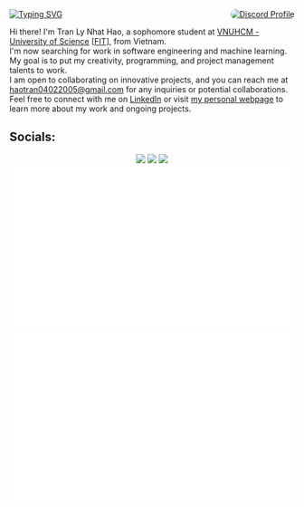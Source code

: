 <!-- [![Typing SVG](https://readme-typing-svg.demolab.com?font=Fira+Code&pause=1000&color=00AFB9&random=false&width=435&lines=Willkommen+auf+meiner+Seite;Welcome+to+my+page)](https://git.io/typing-svg) -->

<div
  style="
    display: flex;
    justify-content: space-between;
    align-items: center;
    flex-wrap: wrap;
    gap: 20px;
  "
>
  <a href="https://git.io/typing-svg">
    <img
      src="https://readme-typing-svg.demolab.com?font=Fira+Code&pause=1000&color=00AFB9&random=false&width=435&lines=Willkommen+auf+meiner+Seite;Welcome+to+my+page"
      alt="Typing SVG"
      style="max-width: 100%"
    />
  </a>

  <p align="center" style="margin: 0">
    <a href="https://discord.com/users/908932551278727168">
      <img
        src="https://lanyard-profile-readme.vercel.app/api/908932551278727168?bg=203447&borderRadius=10px&theme=dark&idleMessage=Zero%20trust%2C%20maximum%20security.&showDisplayName=true"
        alt="Discord Profile"
        style="max-width: 200px; border-radius: 10px"
      />
    </a>
  </p>
</div>

<!--
```
                                          .-/+oossssoo+/-.             
                                      `:+ssssssssssssssssss+:`         
                                    -+ssssssssssssssssssyyssss+-       
                                  .ossssssssssssssssssdMMMNysssso.     
                                 /ssssssssssshdmmNNmmyNMMMMhssssss/    
                                +ssssssssshmydMMMMMMMNddddyssssssss+   
                               /sssssssshmmmmhhhyyyyhmNMMMNhssssssss/  
                              .ssssssssdMMMNhsssssssssshNMMMdssssssss. 
                              +sssshhhyNMMNyssssssssssssyNMMMysssssss+
                              ossyNMMMNyMMhsssssssssssssshmmmhssssssso
                              ossyNMMMNyMMhsssssssssssssshmmmhssssssso
                              +sssshhhyNMMNyssssssssssssyNMMMysssssss+
                              .ssssssssdMMMNhsssssssssshNMMMdssssssss. 
                               /sssssssshmmmhyhhyyyyhdNMMMNhssssssss/  
                                +sssssssssdmydMMMMMMMMddddyssssssss+   
                                 /sssssssssssssdmyddsMMMMMdyssssas/
                                   +sssssssssssssssssssdMMNMsssss/
                                    -+ssssssssssssssssssyysssss+-
                                     -:+sssssssssssssssssssss+:-
                                         .-/+ossossososso+/-.      
```
-->

Hi there! I'm Tran Ly Nhat Hao, a sophomore student at [VNUHCM - University of Science](https://hcmus.edu.vn/) [[FIT](https://www.fit.hcmus.edu.vn/)], from Vietnam.<br>
I'm now searching for work in software engineering and machine learning. My goal is to put my creativity, programming, and project management talents to work.<br>
I am open to collaborating on innovative projects, and you can reach me at haotran04022005@gmail.com for any inquiries or potential collaborations. Feel free to connect with me on [LinkedIn](https://www.linkedin.com/in/tranlynhathao/) or visit [my personal webpage](https://tranlynhathao.vercel.app/) to learn more about my work and ongoing projects.

## Socials:
<div style="text-align: center;">
    <a href="https://facebook.com/nhathao.tranly.3"><img src="https://img.shields.io/badge/Facebook-%231877F2.svg?logo=Facebook&logoColor=white"></a>
    <a href="https://linkedin.com/in/tranlynhathao"><img src="https://img.shields.io/badge/LinkedIn-%230077B5.svg?logo=linkedin&logoColor=white"></a>
    <a href="https://x.com/TranLyNhatHao"><img src="https://img.shields.io/badge/X-black.svg?logo=X&logoColor=white"></a>
</div>

<!--

<div align=center>
    <img width="42%" align="center" src="https://github-readme-stats.vercel.app/api/top-langs/?username=tranlynhathao&theme=gruvbox&hide_border=false&include_all_commits=false&count_private=false&layout=compact&cache_seconds=180" />
    <img align="right" width="53%" src="https://github-readme-stats.vercel.app/api?username=tranlynhathao&theme=gruvbox&hide_border=false&include_all_commits=false&count_private=false&cache_seconds=180" />
</div>
-->

<div align="center">

  <picture>
    <source srcset="https://raw.githubusercontent.com/tranlynhathao/github-stats/master/generated/overview.svg#gh-dark-mode-only" media="(prefers-color-scheme: dark)">
    <img src="https://raw.githubusercontent.com/tranlynhathao/github-stats/master/generated/overview.svg#gh-light-mode-only" alt="GitHub Stats" />
  </picture>

  <picture>
    <source srcset="https://raw.githubusercontent.com/tranlynhathao/github-stats/master/generated/languages.svg#gh-dark-mode-only" media="(prefers-color-scheme: dark)">
    <img src="https://raw.githubusercontent.com/tranlynhathao/github-stats/master/generated/languages.svg#gh-light-mode-only" alt="Languages" />
  </picture>

</div>

<!--
---
![](./profile-3d-contrib/profile-night-rainbow.svg)

---
-->


<!-- [![Instagram](https://img.shields.io/badge/Instagram-%23E4405F.svg?logo=Instagram&logoColor=white)](https://instagram.com/nhathao0402) -->

<!-- # 📊 GitHub Stats:
![](https://github-readme-stats.vercel.app/api?username=tranlynhathao&theme=radical&hide_border=false&include_all_commits=false&count_private=false)<br/>
![](https://github-readme-streak-stats.herokuapp.com/?user=tranlynhathao&theme=radical&hide_border=false)<br/>
![](https://github-readme-stats.vercel.app/api/top-langs/?username=tranlynhathao&theme=radical&hide_border=false&include_all_commits=false&count_private=false&layout=compact) -->

<!-- <p align="center">
<img src="https://github.com/tranlynhathao/github-stats/blob/master/generated/overview.svg">
<img src="https://github.com/tranlynhathao/github-stats/blob/master/generated/languages.svg">
</p> -->

<!-- ## 🏆 GitHub Trophies
[![trophy](https://github-profile-trophy.vercel.app/?username=ryo-ma&theme=onedark)](https://github.com/ryo-ma/github-profile-trophy) -->

<!--### 🔝 Top Contributed Repo
![](https://github-contributor-stats.vercel.app/api?username=tranlynhathao&limit=5&theme=tokyonight&combine_all_yearly_contributions=true) -->

<!--
<p align="center">
 <img width="1000" src="assets/github-snake.svg" alt="snake"/>
</p> -->

<!-- --- -->

<!-- ![](https://capsule-render.vercel.app/api?type=waving&height=100&color=gradient&section=footer&reversal=false&fontAlign=50&fontAlignY=50&animation=twinkling) -->
<!-- <a href="https://github.com/antonkomarev/github-profile-views-counter"> <img src="https://komarev.com/ghpvc/?username=tranlynhathao&style=for-the-badge"> </a> -->
